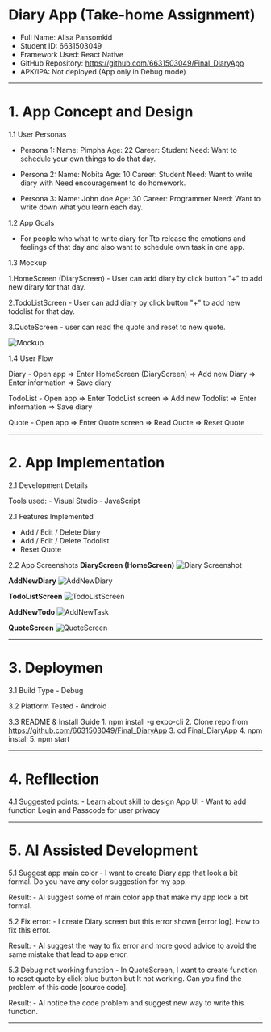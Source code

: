 # Diary App (Take-home Assignment)

- Full Name: Alisa Pansomkid
- Student ID: 6631503049
- Framework Used: React Native
- GitHub Repository: https://github.com/6631503049/Final_DiaryApp
- APK/IPA: Not deployed.(App only in Debug mode)

--- 

# 1. App Concept and Design

1.1 User Personas

- Persona 1: 
    Name: Pimpha
    Age: 22
    Career: Student
    Need: Want to schedule your own things to do that day.

- Persona 2:
    Name: Nobita
    Age: 10 
    Career: Student
    Need: Want to write diary with Need encouragement to do homework.

- Persona 3: 
    Name: John doe
    Age: 30
    Career: Programmer
    Need: Want to write down what you learn each day.

1.2 App Goals

- For people who what to write diary for Tto release the emotions and feelings of that day and also want to schedule own task in one app.

1.3 Mockup

1.HomeScreen (DiaryScreen)
        - User can add diary by click button "+" to add new dirary for that day.

2.TodoListScreen
        - User can add diary by click button "+" to add new todolist for that day.

3.QuoteScreen
        - user can read the quote and reset to new quote.

![Mockup](https://raw.githubusercontent.com/6631503049/Final_DiaryApp/main/Screenshots/Mockup.png)


1.4 User Flow

Diary
    - Open app => Enter HomeScreen (DiaryScreen) => Add new Diary => Enter information => Save diary 

TodoList
    - Open app => Enter TodoList screen => Add new Todolist => Enter information => Save diary 

Quote
    - Open app => Enter Quote screen => Read Quote => Reset Quote

---

# 2. App Implementation

2.1 Development Details

Tools used: 
    - Visual Studio 
    - JavaScript

2.1 Features Implemented

- Add / Edit / Delete Diary
- Add / Edit / Delete Todolist
- Reset Quote

2.2 App Screenshots
**DiaryScreen (HomeScreen)**
![Diary Screenshot](https://raw.githubusercontent.com/6631503049/Final_DiaryApp/main/Screenshots/DiaryScreen.png)

**AddNewDiary** 
![AddNewDiary](https://raw.githubusercontent.com/6631503049/Final_DiaryApp/main/Screenshots/AddNewDiary.png)

**TodoListScreen**
![TodoListScreen](https://raw.githubusercontent.com/6631503049/Final_DiaryApp/main/Screenshots/TodoListScreen.png)

**AddNewTodo**
![AddNewTask](https://raw.githubusercontent.com/6631503049/Final_DiaryApp/main/Screenshots/AddNewTask.png)

**QuoteScreen**
![QuoteScreen](https://raw.githubusercontent.com/6631503049/Final_DiaryApp/main/Screenshots/QuoteScreen.png)
   
---

# 3. Deploymen

3.1 Build Type
    - Debug

3.2 Platform Tested
    - Android

3.3 README & Install Guide
    1. npm install -g expo-cli
    2. Clone repo from https://github.com/6631503049/Final_DiaryApp
    3. cd Final_DiaryApp
    4. npm install
    5. npm start


---

# 4. Refllection

4.1 Suggested points:
    - Learn about skill to design App UI
    - Want to add function Login and Passcode for user privacy

---

# 5. AI Assisted Development

5.1 Suggest app main color
    - I want to create Diary app that look a bit formal. Do you have any color suggestion for my app.

Result: 
    - AI suggest some of main color app that make my app look a bit formal. 

5.2 Fix error:
    - I create Diary screen but this error shown [error log]. How to fix this error.
    
Result:
    - AI suggest the way to fix error and more good advice to avoid the same mistake that lead to app error.

5.3 Debug not working function
    - In QuoteScreen, I want to create function to reset quote by click blue button but It not working. Can you find the problem of this code [source code].

Result: 
    - AI notice the code problem and suggest new way to write this function.

---




    
